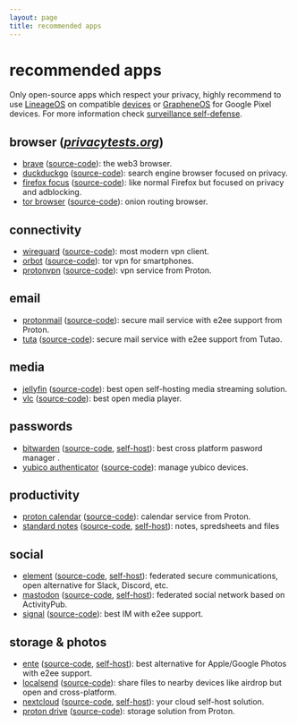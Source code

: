 ```yaml
---
layout: page
title: recommended apps
---
```

# recommended apps

Only open-source apps which respect your privacy, highly recommend to use [LineageOS](https://lineageos.org/) on compatible [devices](https://wiki.lineageos.org/devices/) or [GrapheneOS](https://grapheneos.org/) for Google Pixel devices.
For more information check [surveillance self-defense](https://ssd.eff.org/).

## browser ([_privacytests.org_](https://privacytests.org/))
- [brave](https://brave.com/download/) ([source-code](https://github.com/brave/brave-browser)): the web3 browser.
- [duckduckgo](https://duckduckgo.com/app) ([source-code](https://github.com/duckduckgo/apple-browsers)): search engine browser focused on privacy.
- [firefox focus](https://www.mozilla.org/en-US/firefox/browsers/mobile/focus/) ([source-code](https://github.com/mozilla-mobile/)): like normal Firefox but focused on privacy and adblocking.
- [tor browser](https://www.torproject.org/download/) ([source-code](https://github.com/guardianproject/tor-android)): onion routing browser.

## connectivity
- [wireguard](https://www.wireguard.com/install/) ([source-code](https://github.com/WireGuard/wireguard-android)): most modern vpn client.
- [orbot](https://orbot.app/) ([source-code](https://orbot.app/en/code/)): tor vpn for smartphones.
- [protonvpn](https://protonvpn.com/download) ([source-code](https://github.com/ProtonVPN/android-app)): vpn service from Proton.

## email
- [protonmail](https://proton.me/mail/download) ([source-code](https://github.com/ProtonMail/android-mail)): secure mail service with e2ee support from Proton.
- [tuta](https://tuta.com/#download) ([source-code](https://github.com/tutao/tutanota)): secure mail service with e2ee support from Tutao.

## media
- [jellyfin](https://jellyfin.org/downloads) ([source-code](https://github.com/jellyfin/jellyfin-android)): best open self-hosting media streaming solution.
- [vlc](https://www.videolan.org/vlc/) ([source-code](https://github.com/videolan/vlc-android)): best open media player.

## passwords
- [bitwarden](https://bitwarden.com/download/) ([source-code](https://github.com/bitwarden/android), [self-host](https://bitwarden.com/help/self-host-an-organization/)): best cross platform pasword manager .
- [yubico authenticator](https://www.yubico.com/products/yubico-authenticator/) ([source-code](https://github.com/Yubico/yubioath-flutter)): manage yubico devices.

## productivity
- [proton calendar](https://proton.me/calendar/download) ([source-code](https://github.com/ProtonMail/proton-calendar?tab=readme-ov-file)): calendar service from Proton.
- [standard notes](https://standardnotes.com/download) ([source-code](https://github.com/standardnotes/app), [self-host](https://standardnotes.com/help/47/can-i-self-host-standard-notes)): notes, spredsheets and files

## social
- [element](https://element.io/download) ([source-code](https://github.com/element-hq/element-android), [self-host](https://element.io/hosting/on-premise)): federated secure communications, open alternative for Slack, Discord, etc.
- [mastodon](https://joinmastodon.org/apps) ([source-code](https://github.com/mastodon/mastodon-android), [self-host](https://docs.joinmastodon.org/user/run-your-own/)): federated social network based on ActivityPub.
- [signal](https://signal.org/download/) ([source-code](https://github.com/signalapp/Signal-Android)): best IM with e2ee support.

## storage & photos
- [ente](https://ente.io/download/) ([source-code](https://github.com/ente-io/ente), [self-host](https://help.ente.io/self-hosting/)): best alternative for Apple/Google Photos with e2ee support.
- [localsend](https://localsend.org/) ([source-code](https://github.com/localsend/localsend)): share files to nearby devices like airdrop but open and cross-platform.
- [nextcloud](https://nextcloud.com/install/) ([source-code](https://github.com/nextcloud/android), [self-host](https://github.com/nextcloud/all-in-one)): your cloud self-host solution.
- [proton drive](https://proton.me/drive/download) ([source-code](https://github.com/ProtonDriveApps/android-drive)): storage solution from Proton.

